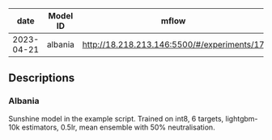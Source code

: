 | date       | Model ID | mflow                                       | s3_loc                                      |
| ---------- | -------- | ------------------------------------------- | ------------------------------------------- |
| 2023-04-21 | albania  | http://18.218.213.146:5500/#/experiments/17 | s3://numerai-v1/deployed_models/albania.pkl |


## Descriptions
### Albania
Sunshine model in the example script. Trained on int8, 6 targets, lightgbm-10k
estimators, 0.5lr, mean ensemble with 50% neutralisation. 